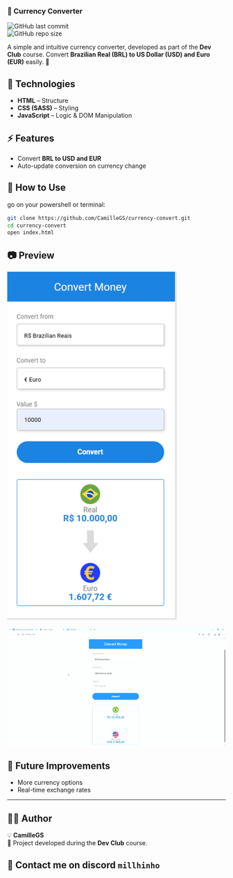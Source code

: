

### **💱 Currency Converter**   
![GitHub last commit](https://img.shields.io/github/last-commit/CamilleGS/currency-convert)  
![GitHub repo size](https://img.shields.io/github/repo-size/CamilleGS/currency-convert)  


A simple and intuitive currency converter, developed as part of the **Dev Club** course. Convert **Brazilian Real (BRL) to US Dollar (USD) and Euro (EUR)** easily. 🚀  

## 🔧 **Technologies**  
- **HTML** – Structure  
- **CSS (SASS)** – Styling  
- **JavaScript** – Logic & DOM Manipulation  

## ⚡ **Features**  
- Convert **BRL to USD and EUR**  
- Auto-update conversion on currency change  

## 🚀 **How to Use**  
go on your powershell or terminal: 
```bash
git clone https://github.com/CamilleGS/currency-convert.git  
cd currency-convert  
open index.html  
```  

## 📷 **Preview**  
<img src="./assets/preview.png" height="800px"> 

![Preview do Projeto](./assets/preview.gif) 

## 🔄 **Future Improvements**  
- More currency options  
- Real-time exchange rates  

---

## **👨‍💻 Author**  
💡 **CamilleGS**  
📌 Project developed during the **Dev Club** course.  

🔗 Contact me on discord
`millhinho`
---

